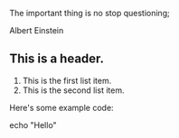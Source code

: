 The important thing is no stop questioning;

Albert Einstein


 ## This is a header.
 
 1.   This is the first list item.
 2.   This is the second list item.
 
 Here's some example code:
 
 echo "Hello"
